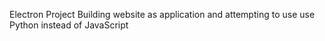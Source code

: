Electron Project
Building website as application and attempting to use use Python instead of JavaScript
